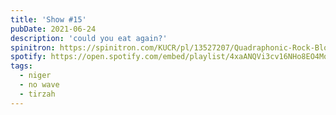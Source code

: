 ```yaml
---
title: 'Show #15'
pubDate: 2021-06-24
description: 'could you eat again?'
spinitron: https://spinitron.com/KUCR/pl/13527207/Quadraphonic-Rock-Block
spotify: https://open.spotify.com/embed/playlist/4xaANQVi3cv16NHo8EO4Mo
tags:
  - niger
  - no wave
  - tirzah
---
```

